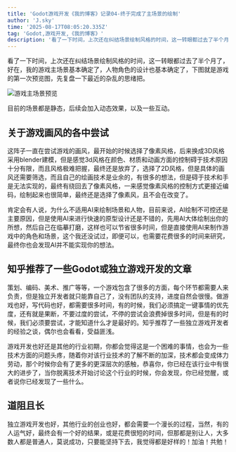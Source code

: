```yaml
---
title: 'Godot游戏开发《我的博客》记录04-终于完成了主场景的绘制'
author: 'J.sky'
time: '2025-08-17T08:05:20.335Z'
tag: 'Godot,游戏开发,《我的博客》'
description: '看了一下时间，上次还在纠结场景绘制风格的时间，这一转眼都过去了半个月了，好在，我的游戏主场景基本确定了，人物角色的设计也基本确定了，下图就是游戏的第一次预览图，先复盘一下最近的杂乱的思绪把。'
---
```


看了一下时间，上次还在纠结场景绘制风格的时间，这一转眼都过去了半个月了，好在，我的游戏主场景基本确定了，人物角色的设计也基本确定了，下图就是游戏的第一次预览图，先复盘一下最近的杂乱的思绪把。


![游戏主场景预览](https://www.suiyan.cc/assets/images/2025/mybloggame.jpg)

目前的场景都是静态，后续会加入动态效果，以及一些互动。

## 关于游戏画风的各中尝试

这阵子一直在尝试游戏的画风，最开始的时候选择了像素风格，后来换成3D风格采用blender建模，但是感觉3d风格在颜色、材质和动画方面的控制碍于技术原因十分有限，而且风格极难把握，最终还是放弃了，选择了2D风格，但是具体的画风还需要筛选，而且自己的绘画技术是业余的，有很多的想法，但是碍于技术和手是无法实现的，最终有绕回去了像素风格，一来感觉像素风格的控制方式更接近编码，绘制起来也很简单，最终还是选择了像素风，且不会在改变了。

肯定会有人说，为什么不适用AI来绘制场景和人物，目前来说，AI绘制不可控还是主要原因，但是使用AI来进行快速的原型设计还是不错的，先用AI大体绘制出你的所想，然后自己在临摹打磨，这样也可以节省很多时间，但是直接使用AI来制作游戏中的角色和场景，这个我还没试过，即便可以，也需要花费很多的时间来研究，最终你也会发现AI并不能实现你的想法。

## 知乎推荐了一些Godot或独立游戏开发的文章

策划、编码、美术、推广等等，一个游戏包含了很多的方面，每个环节都需要人来负责，但是独立开发者就只能靠自己了，没有团队的支持，进度自然会很慢。做游戏也好，写代码也好，都需要很多时间，有的时候，我们必须搞定一键事情的优先度，还有就是果断，不要过度的尝试，不停的尝试会浪费掉很多时间，但是有的时候，我们必须要尝试，才能知道什么才是最好的。知乎推荐了一些独立游戏开发者的经验之谈，偶尔也会看看，受益匪浅。

游戏开发也好还是其他的行业初期，你都会觉得这是一个困难的事情，也会为一些技术方面的问题头疼，随着你对该行业技术的了解不断的加深，技术都会变成体力劳动，那个时候你会有了更多的更深层次的感触，恭喜你，你已经在该行业中有很大的进步了，当你脱离技术开始讨论这个行业的时候，你会发现，你已经觉醒，或者说你已经发现了一些什么。

## 道阻且长

独立游戏开发也好，其他行业的创业也好，都会需要一个漫长的过程，当然，有的人运气好，最终会有一个好的结果，或是花费很短的时间，但那都是别让人，大多数人都是普通人，莫说成功，只要能坚持下去，我觉得都是好样的！加油！共勉！


